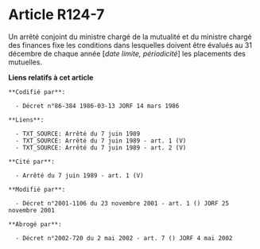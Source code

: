 # Article R124-7

Un arrêté conjoint du ministre chargé de la mutualité et du ministre chargé des finances fixe les conditions dans lesquelles
doivent être évalués au 31 décembre de chaque année [*date limite, périodicité*] les placements des mutuelles.

**Liens relatifs à cet article**

	**Codifié par**:

	  - Décret n°86-384 1986-03-13 JORF 14 mars 1986

	**Liens**:

	  - TXT_SOURCE: Arrêté du 7 juin 1989
	  - TXT_SOURCE: Arrêté du 7 juin 1989 - art. 1 (V)
	  - TXT_SOURCE: Arrêté du 7 juin 1989 - art. 2 (V)

	**Cité par**:

	  - Arrêté du 7 juin 1989 - art. 1 (V)

	**Modifié par**:

	  - Décret n°2001-1106 du 23 novembre 2001 - art. 1 () JORF 25 novembre 2001

	**Abrogé par**:

	  - Décret n°2002-720 du 2 mai 2002 - art. 7 () JORF 4 mai 2002
